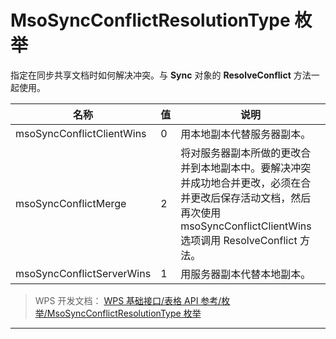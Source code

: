 # MsoSyncConflictResolutionType 枚举

指定在同步共享文档时如何解决冲突。与 **Sync** 对象的 **ResolveConflict** 方法一起使用。

| 名称                      | 值  | 说明                                                                                                                                                                       |
|---------------------------|-----|----------------------------------------------------------------------------------------------------------------------------------------------------------------------------|
| msoSyncConflictClientWins | 0   | 用本地副本代替服务器副本。                                                                                                                                                 |
| msoSyncConflictMerge      | 2   | 将对服务器副本所做的更改合并到本地副本中。要解决冲突并成功地合并更改，必须在合并更改后保存活动文档，然后再次使用 msoSyncConflictClientWins 选项调用 ResolveConflict 方法。 |
| msoSyncConflictServerWins | 1   | 用服务器副本代替本地副本。                                                                                                                                                 |

> WPS 开发文档： [WPS 基础接口/表格 API 参考/枚举/MsoSyncConflictResolutionType 枚举](https://qn.cache.wpscdn.cn/encs/doc/office_v19/topics/WPS%20%E5%9F%BA%E7%A1%80%E6%8E%A5%E5%8F%A3/%E8%A1%A8%E6%A0%BC%20API%20%E5%8F%82%E8%80%83/%E6%9E%9A%E4%B8%BE/MsoSyncConflictResolutionType%20%E6%9E%9A%E4%B8%BE.html)

------------------------------------------------------------------------
